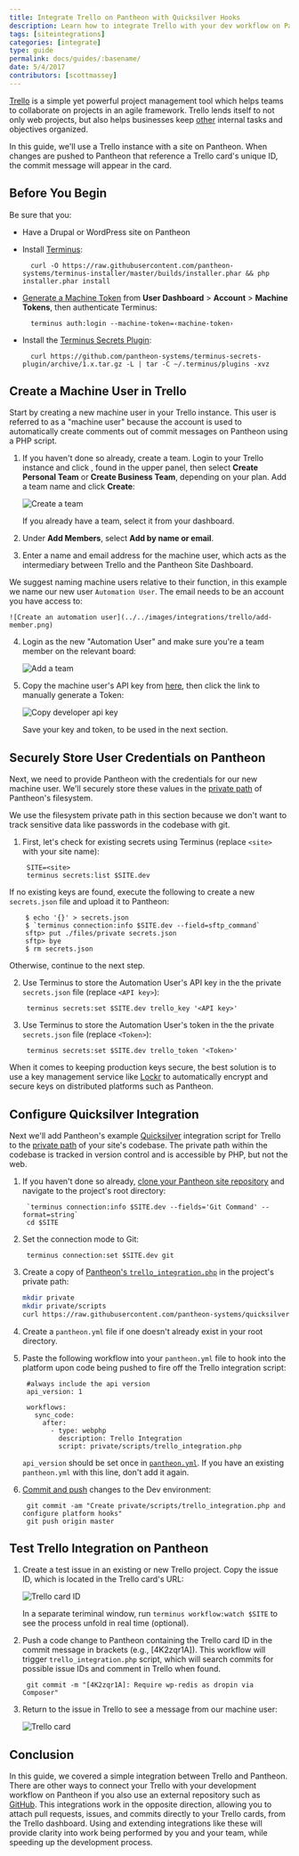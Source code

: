 ```yaml
---
title: Integrate Trello on Pantheon with Quicksilver Hooks
description: Learn how to integrate Trello with your dev workflow on Pantheon.
tags: [siteintegrations]
categories: [integrate]
type: guide
permalink: docs/guides/:basename/
date: 5/4/2017
contributors: [scottmassey]
---
```

[Trello](https://trello.com) is a simple yet powerful project management tool which helps teams to collaborate on projects in an agile framework. Trello lends itself to not only web projects, but also helps businesses keep [other](https://trello.com/inspiration) internal tasks and objectives organized.

In this guide, we'll use a Trello instance with a site on Pantheon. When changes are pushed to Pantheon that reference a Trello card's unique ID, the commit message will appear in the card.

## Before You Begin
Be sure that you:

- Have a Drupal or WordPress site on Pantheon
- Install [Terminus](/terminus):

        curl -O https://raw.githubusercontent.com/pantheon-systems/terminus-installer/master/builds/installer.phar && php installer.phar install
- [Generate a Machine Token](https://dashboard.pantheon.io/machine-token/create) from **User Dashboard** > **Account** > **Machine Tokens**, then authenticate Terminus:

        terminus auth:login --machine-token=‹machine-token›
- Install the [Terminus Secrets Plugin](https://github.com/pantheon-systems/terminus-secrets-plugin):

        curl https://github.com/pantheon-systems/terminus-secrets-plugin/archive/1.x.tar.gz -L | tar -C ~/.terminus/plugins -xvz
## Create a Machine User in Trello
Start by creating a new machine user in your Trello instance. This user is referred to as a "machine user" because the account is used to automatically create comments out of commit messages on Pantheon using a PHP script.

1. If you haven't done so already, create a team. Login to your Trello instance and click <i class="fa fa-plus"></i>, found in the upper panel, then select **Create Personal Team** or **Create Business Team**, depending on your plan. Add a team name and click **Create**:

    ![Create a team](../../images/integrations/trello/new-team.png)

    If you already have a team, select it from your dashboard.

2. Under **Add Members**, select **Add by name or email**.

3. Enter a name and email address for the machine user, which acts as the intermediary between Trello and the Pantheon Site Dashboard.

  We suggest naming machine users relative to their function, in this example we name our new user `Automation User`. The email needs to be an account you have access to:

    ![Create an automation user](../../images/integrations/trello/add-member.png)

4. Login as the new "Automation User" and make sure you're a team member on the relevant board:

    ![Add a team](../../images/integrations/trello/team-board.png)

5. Copy the machine user's API key from [here](https://trello.com/app-key), then click the link to manually generate a Token:

    ![Copy developer api key](../../images/integrations/trello/developer-keys.png)

    Save your key and token, to be used in the next section.

## Securely Store User Credentials on Pantheon
Next, we need to provide Pantheon with the credentials for our new machine user. We'll securely store these values in the [private path](/private-paths/#private-path-for-files) of Pantheon's filesystem.

We use the filesystem private path in this section because we don't want to track sensitive data like passwords in the codebase with git.

1. First, let's check for existing secrets using Terminus (replace `<site>` with your site name):

        SITE=<site>
        terminus secrets:list $SITE.dev

  If no existing keys are found, execute the following to create a new `secrets.json` file and upload it to Pantheon:

        $ echo '{}' > secrets.json
        $ `terminus connection:info $SITE.dev --field=sftp_command`
        sftp> put ./files/private secrets.json
        sftp> bye
        $ rm secrets.json

  Otherwise, continue to the next step.

2. Use Terminus to store the Automation User's API key in the the private `secrets.json` file (replace `<API key>`):

        terminus secrets:set $SITE.dev trello_key '<API key>'

3. Use Terminus to store the Automation User's token in the the private `secrets.json` file (replace `<Token>`):

        terminus secrets:set $SITE.dev trello_token '<Token>'

<Alert title="Note" type="info">

When it comes to keeping production keys secure, the best solution is to use a key management service like [Lockr](/guides/lockr) to automatically encrypt and secure keys on distributed platforms such as Pantheon.

</Alert>

## Configure Quicksilver Integration
Next we'll add Pantheon's example [Quicksilver](/quicksilver) integration script for Trello to the [private path](/private-paths/#private-path-for-code) of your site's codebase. The private path within the codebase is tracked in version control and is accessible by PHP, but not the web.

1. If you haven't done so already, [clone your Pantheon site repository](/git/#clone-your-site-codebase) and navigate to the project's root directory:

        `terminus connection:info $SITE.dev --fields='Git Command' --format=string`
        cd $SITE

2. Set the connection mode to Git:

        terminus connection:set $SITE.dev git

3. Create a copy of [Pantheon's `trello_integration.php`](https://github.com/pantheon-systems/quicksilver-examples/tree/master/trello_integration) in the project's private path:

    ``` bash
    mkdir private
    mkdir private/scripts
    curl https://raw.githubusercontent.com/pantheon-systems/quicksilver-examples/master/trello_integration/trello_integration.php --output ./private/scripts/trello_integration.php
    ```

4. Create a `pantheon.yml` file if one doesn't already exist in your root directory.

5. Paste the following workflow into your `pantheon.yml` file to hook into the platform upon code being pushed to fire off the Trello integration script:

        #always include the api version
        api_version: 1

        workflows:
          sync_code:
            after:
              - type: webphp
                description: Trello Integration
                script: private/scripts/trello_integration.php

    <Alert title="Note" type="info">

    `api_version` should be set once in [`pantheon.yml`](/pantheon-yml). If you have an existing `pantheon.yml` with this line, don't add it again.

    </Alert>

6. [Commit and push](/git/#push-changes-to-pantheon) changes to the Dev environment:

        git commit -am "Create private/scripts/trello_integration.php and configure platform hooks"
        git push origin master


## Test Trello Integration on Pantheon

1. Create a test issue in an existing or new Trello project. Copy the issue ID, which is located in the Trello card's URL:

    ![Trello card ID](../../images/integrations/trello/card-id.png)

    <Alert title="Note" type="info">

    In a separate teriminal window, run `terminus workflow:watch $SITE` to see the process unfold in real time (optional).

    </Alert>

2. Push a code change to Pantheon containing the Trello card ID in the commit message in brackets (e.g., [4K2zqr1A]). This workflow will trigger `trello_integration.php` script, which will search commits for possible issue IDs and comment in Trello when found.

        git commit -m "[4K2zqr1A]: Require wp-redis as dropin via Composer"

3. Return to the issue in Trello to see a message from our machine user:

    ![Trello card](../../images/integrations/trello/trello-card.png)

## Conclusion
In this guide, we covered a simple integration between Trello and Pantheon. There are other ways to connect your Trello with your development workflow on Pantheon if you also use an external repository such as [GitHub](http://help.trello.com/article/1065-using-the-github-power-up). This integrations work in the opposite direction, allowing you to attach pull requests, issues, and commits directly to your Trello cards, from the Trello dashboard. Using and extending integrations like these will provide clarity into work being performed by you and your team, while speeding up the development process.
